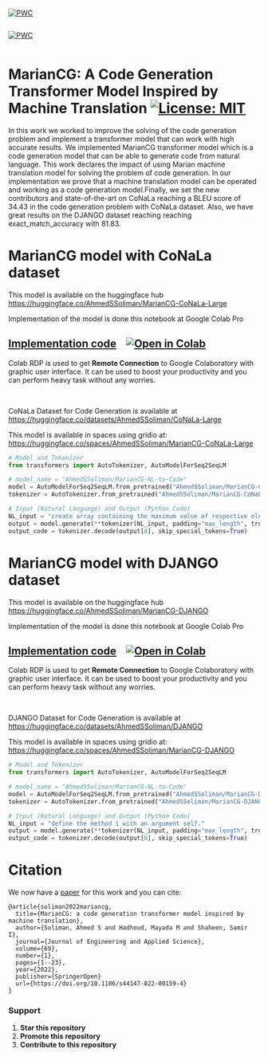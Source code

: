 ```
```
[![PWC](https://img.shields.io/endpoint.svg?url=https://paperswithcode.com/badge/mariancg-a-code-generation-transformer-model/code-generation-on-conala)](https://paperswithcode.com/sota/code-generation-on-conala?p=mariancg-a-code-generation-transformer-model)
```
```
[![PWC](https://img.shields.io/endpoint.svg?url=https://paperswithcode.com/badge/mariancg-a-code-generation-transformer-model/code-generation-on-django)](https://paperswithcode.com/sota/code-generation-on-django?p=mariancg-a-code-generation-transformer-model)
```
```
# MarianCG: A Code Generation Transformer Model Inspired by Machine Translation [![License: MIT][License-Badge]](LICENSE.md)



In this work we worked to improve the solving of the code generation problem and implement a transformer model that can work with high accurate results. We implemented MarianCG transformer model which is a code generation model that can be able to generate code from natural language. This work declares the impact of using Marian machine translation model for solving the problem of code generation. In our implementation we prove that a machine translation model can be operated and working as a code generation model.Finally, we set the new contributors and state-of-the-art on CoNaLa reaching a BLEU score of 34.43 in the code generation problem with CoNaLa dataset. Also, we have great results on the DJANGO dataset reaching reaching exact_match_accuracy with 81.83.

# MarianCG model with CoNaLa dataset
This model is available on the huggingface hub
https://huggingface.co/AhmedSSoliman/MarianCG-CoNaLa-Large

Implementation of the model is done this notebook at Google Colab Pro
## [Implementation code](https://github.com/AhmedSSoliman/MarianCG-NL-to-Code/blob/master/Experiments/MarianCG-CoNaLa-Large/MarianCG_CoNaLa_Large.ipynb) &nbsp;&nbsp; [![Open in Colab][Colab Badge]][RDP Notebook]

Colab RDP is used to get **Remote Connection** to Google Colaboratory with graphic user interface. It can be used to boost your productivity and you can perform heavy task without any worries.

<br />



CoNaLa Dataset for Code Generation is available at
https://huggingface.co/datasets/AhmedSSoliman/CoNaLa-Large


This model is available in spaces using gridio at: https://huggingface.co/spaces/AhmedSSoliman/MarianCG-CoNaLa-Large

```python
# Model and Tokenizer
from transformers import AutoTokenizer, AutoModelForSeq2SeqLM

# model_name = "AhmedSSoliman/MarianCG-NL-to-Code"
model = AutoModelForSeq2SeqLM.from_pretrained("AhmedSSoliman/MarianCG-CoNaLa-Large")
tokenizer = AutoTokenizer.from_pretrained("AhmedSSoliman/MarianCG-CoNaLa-Large")

# Input (Natural Language) and Output (Python Code)
NL_input = "create array containing the maximum value of respective elements of array `[2, 3, 4]` and array `[1, 5, 2]"
output = model.generate(**tokenizer(NL_input, padding="max_length", truncation=True, max_length=512, return_tensors="pt"))
output_code = tokenizer.decode(output[0], skip_special_tokens=True)


```


# MarianCG model with DJANGO dataset
This model is available on the huggingface hub
https://huggingface.co/AhmedSSoliman/MarianCG-DJANGO

Implementation of the model is done this notebook at Google Colab Pro
## [Implementation code](https://github.com/AhmedSSoliman/MarianCG-NL-to-Code/blob/master/Experiments/MarianCG-CoNaLa-Large/MarianCG_DJANGO.ipynb) &nbsp;&nbsp; [![Open in Colab][Colab Badge]][Code Notebook] 

Colab RDP is used to get **Remote Connection** to Google Colaboratory with graphic user interface. It can be used to boost your productivity and you can perform heavy task without any worries.

<br />


DJANGO Dataset for Code Generation is available at
https://huggingface.co/datasets/AhmedSSoliman/DJANGO


This model is available in spaces using gridio at: https://huggingface.co/spaces/AhmedSSoliman/MarianCG-DJANGO

```python
# Model and Tokenizer
from transformers import AutoTokenizer, AutoModelForSeq2SeqLM

# model_name = "AhmedSSoliman/MarianCG-NL-to-Code"
model = AutoModelForSeq2SeqLM.from_pretrained("AhmedSSoliman/MarianCG-DJANGO")
tokenizer = AutoTokenizer.from_pretrained("AhmedSSoliman/MarianCG-DJANGO")

# Input (Natural Language) and Output (Python Code)
NL_input = "define the method i with an argument self."
output = model.generate(**tokenizer(NL_input, padding="max_length", truncation=True, max_length=512, return_tensors="pt"))
output_code = tokenizer.decode(output[0], skip_special_tokens=True)


```


# Citation

We now have a [paper](https://doi.org/10.1186/s44147-022-00159-4) for this work and you can cite:

```
@article{soliman2022mariancg,
  title={MarianCG: a code generation transformer model inspired by machine translation},
  author={Soliman, Ahmed S and Hadhoud, Mayada M and Shaheen, Samir I},
  journal={Journal of Engineering and Applied Science},
  volume={69},
  number={1},
  pages={1--23},
  year={2022},
  publisher={SpringerOpen}
  url={https://doi.org/10.1186/s44147-022-00159-4}
}

```


### Support
1.  **Star this repository**
2.  **Promote this repository**
3.  **Contribute to this repository**

[Colab Badge]:          https://colab.research.google.com/assets/colab-badge.svg
[License-Badge]:        https://img.shields.io/badge/License-MIT-blue.svg
[RDP Issues]:           https://img.shields.io/github/issues/PradyumnaKrishna/Colab-Hacks/Colab%20RDP?label=Issues
[RDP Notebook]:         https://colab.research.google.com/drive/1HtGfWOwBx0deii0WPQD3o_NfGRYBEs1w?usp=sharing
[Code Issues]:          https://img.shields.io/github/issues/PradyumnaKrishna/Colab-Hacks/Code%20Server?label=Issues
[Code Notebook]:        https://colab.research.google.com/drive/1Hcj3akrYFe3bKHNCj-g1qrRHSbLdkk9s?usp=sharing
